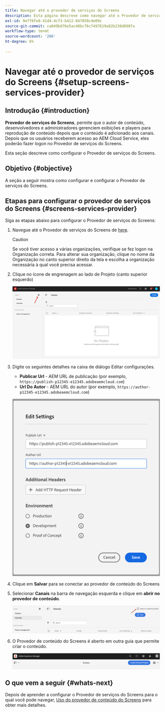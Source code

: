 ```yaml
---
title: Navegar até o provedor de serviços do Screens
description: Esta página descreve como navegar até o Provedor de serviços do Screens.
exl-id: 9eff6fe8-41d4-4cf3-b412-847850c4e09c
source-git-commit: ca849bd76e5ac40bc76cf497619a82b238d898fa
workflow-type: tm+mt
source-wordcount: '266'
ht-degree: 6%

---
```


# Navegar até o provedor de serviços do Screens {#setup-screens-services-provider}

## Introdução {#introduction}

**Provedor de serviços do Screens**, permite que o autor de conteúdo, desenvolvedores e administradores gerenciem exibições e players para reprodução de conteúdo depois que o conteúdo é adicionado aos canais. Depois que os usuários receberem acesso ao AEM Cloud Service, eles poderão fazer logon no Provedor de serviços do Screens.

Esta seção descreve como configurar o Provedor de serviços do Screens.


## Objetivo {#objective}

A seção a seguir mostra como configurar e configurar o Provedor de serviços do Screens.

## Etapas para configurar o provedor de serviços do Screens {#screens-services-provider}

Siga as etapas abaixo para configurar o Provedor de serviços do Screens:

1. Navegue até o Provedor de serviços do Screens de [here](https://experience.adobe.com/screens).

   >[!CAUTION]
   >Se você tiver acesso a várias organizações, verifique se fez logon na Organização correta. Para alterar sua organização, clique no nome da Organização no canto superior direito da tela e escolha a organização necessária à qual você precisa acessar.

2. Clique no ícone de engrenagem ao lado de Projeto (canto superior esquerdo)

   ![imagem](/help/screens-cloud/assets/configure/configure-screens0.png)

3. Digite os seguintes detalhes na caixa de diálogo Editar configurações.
   * **Publicar Url** - AEM URL de publicação (por exemplo, `https://publish-p12345-e12345.adobeaemcloud.com`)
   * **Url Do Autor** - AEM URL do autor (por exemplo, `https://author-p12345-e12345.adobeaemcloud.com`)

   ![imagem](/help/screens-cloud/assets/configure/configure-screens4.png)

4. Clique em **Salvar** para se conectar ao provedor de conteúdo do Screens

5. Selecionar **Canais** na barra de navegação esquerda e clique em **abrir no provedor de conteúdo**.

   ![imagem](/help/screens-cloud/assets/configure/configure-screens1.png)

6. O Provedor de conteúdo do Screens é aberto em outra guia que permite criar o conteúdo.

   ![imagem](/help/screens-cloud/assets/configure/configure-screens2.png)

## O que vem a seguir {#whats-next}

Depois de aprender a configurar o Provedor de serviços do Screens para o qual você pode navegar, [Uso do provedor de conteúdo do Screens](https://experienceleague.adobe.com/docs/experience-manager-cloud-service/screens-as-cloud-service/configure-screens-cloud/using-screens-content-provider.html?lang=end) para obter mais detalhes.
